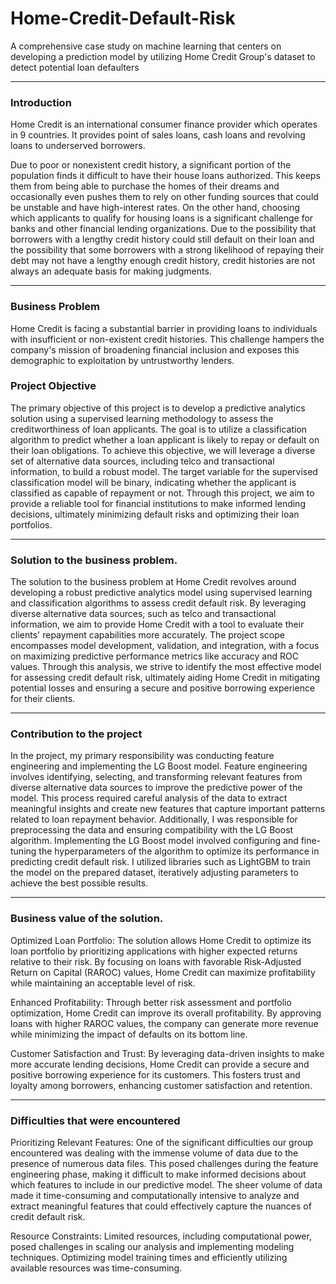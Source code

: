 # Home-Credit-Default-Risk
A comprehensive case study on machine learning that centers on developing a prediction model by utilizing Home Credit Group's dataset to detect potential loan defaulters
*** 
### Introduction
Home Credit is an international consumer finance provider which operates in 9 countries. It provides point of sales loans, cash loans and revolving loans to underserved borrowers.

Due to poor or nonexistent credit history, a significant portion of the population finds it difficult to have their house loans authorized. This keeps them from being able to purchase the homes of their dreams and occasionally even pushes them to rely on other funding sources that could be unstable and have high-interest rates. On the other hand, choosing which applicants to qualify for housing loans is a significant challenge for banks and other financial lending organizations. Due to the possibility that borrowers with a lengthy credit history could still default on their loan and the possibility that some borrowers with a strong likelihood of repaying their debt may not have a lengthy enough credit history, credit histories are not always an adequate basis for making judgments.
***
### Business Problem
Home Credit is facing a substantial barrier in providing loans to individuals with insufficient or non-existent credit histories. This challenge hampers the company's mission of broadening financial inclusion and exposes this demographic to exploitation by untrustworthy lenders.
### Project Objective
The primary objective of this project is to develop a predictive analytics solution using a supervised learning methodology to assess the creditworthiness of loan applicants. The goal is to utilize a classification algorithm to predict whether a loan applicant is likely to repay or default on their loan obligations. To achieve this objective, we will leverage a diverse set of alternative data sources, including telco and transactional information, to build a robust model. The target variable for the supervised classification model will be binary, indicating whether the applicant is classified as capable of repayment or not. Through this project, we aim to provide a reliable tool for financial institutions to make informed lending decisions, ultimately minimizing default risks and optimizing their loan portfolios.
***
### Solution to the business problem.
The solution to the business problem at Home Credit revolves around developing a robust predictive analytics model using supervised learning and classification algorithms to assess credit default risk. By leveraging diverse alternative data sources, such as telco and transactional information, we aim to provide Home Credit with a tool to evaluate their clients' repayment capabilities more accurately. The project scope encompasses model development, validation, and integration, with a focus on maximizing predictive performance metrics like accuracy and ROC values. Through this analysis, we strive to identify the most effective model for assessing credit default risk, ultimately aiding Home Credit in mitigating potential losses and ensuring a secure and positive borrowing experience for their clients.
***
### Contribution to the project
In the project, my primary responsibility was conducting feature engineering and implementing the LG Boost model. Feature engineering involves identifying, selecting, and transforming relevant features from diverse alternative data sources to improve the predictive power of the model. This process required careful analysis of the data to extract meaningful insights and create new features that capture important patterns related to loan repayment behavior. Additionally, I was responsible for preprocessing the data and ensuring compatibility with the LG Boost algorithm.
Implementing the LG Boost model involved configuring and fine-tuning the hyperparameters of the algorithm to optimize its performance in predicting credit default risk. I utilized libraries such as LightGBM to train the model on the prepared dataset, iteratively adjusting parameters to achieve the best possible results.
***
### Business value of the solution.
Optimized Loan Portfolio: The solution allows Home Credit to optimize its loan portfolio by prioritizing applications with higher expected returns relative to their risk. By focusing on loans with favorable Risk-Adjusted Return on Capital (RAROC) values, Home Credit can maximize profitability while maintaining an acceptable level of risk.

Enhanced Profitability: Through better risk assessment and portfolio optimization, Home Credit can improve its overall profitability. By approving loans with higher RAROC values, the company can generate more revenue while minimizing the impact of defaults on its bottom line.

Customer Satisfaction and Trust: By leveraging data-driven insights to make more accurate lending decisions, Home Credit can provide a secure and positive borrowing experience for its customers. This fosters trust and loyalty among borrowers, enhancing customer satisfaction and retention.
***
### Difficulties that were encountered

Prioritizing Relevant Features: One of the significant difficulties our group encountered was dealing with the immense volume of data due to the presence of numerous data files. This posed challenges during the feature engineering phase, making it difficult to make informed decisions about which features to include in our predictive model. The sheer volume of data made it time-consuming and computationally intensive to analyze and extract meaningful features that could effectively capture the nuances of credit default risk.

Resource Constraints: Limited resources, including computational power, posed challenges in scaling our analysis and implementing modeling techniques. Optimizing model training times and efficiently utilizing available resources was time-consuming.

